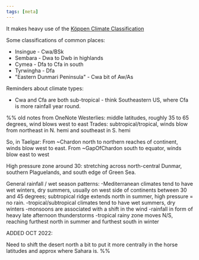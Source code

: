```yaml
---
tags: [meta]
---
```


It makes heavy use of the [Köppen Climate Classification](https://www.mindat.org/climate.php)

Some classifications of common places:

* Insingue - Cwa/BSk
* Sembara - Dwa to Dwb in highlands
* Cymea - Dfa to Cfa in south
* Tyrwingha - Dfa
* "Eastern Dunmari Peninsula" - Cwa bit of Aw/As

Reminders about climate types:

* Cwa and Cfa are both sub-tropical - think Southeastern US, where Cfa is more rainfall year round.

%% old notes from OneNote
Westerlies: middle latitudes, roughly 35 to 65 degrees, wind blows west to east
Trades: subtropical/tropical, winds blow from northeast in N. hemi and southeast in S. hemi

So, in Taelgar:
From ~Chardon north to northern reaches of continent, winds blow west to east.
From ~GapOfChardon south to equator, winds blow east to west

High pressure zone around 30: stretching across north-central Dunmar, southern Plaguelands, and south edge of Green Sea.

General rainfall / wet season patterns:
-Mediterranean climates tend to have wet winters, dry summers, usually on west side of continents between 30 and 45 degrees; subtropical ridge extends north in summer, high pressure = no rain.
-tropical/subtropical climates tend to have wet summers, dry winters
-monsoons are associated with a shift in the wind
-rainfall in form of heavy late afternoon thunderstorms
-tropical rainy zone moves N/S, reaching furthest north in summer and furthest south in winter

ADDED OCT 2022:

Need to shift the desert north a bit to put it more centrally in the horse latitudes and approx where Sahara is.
%%

